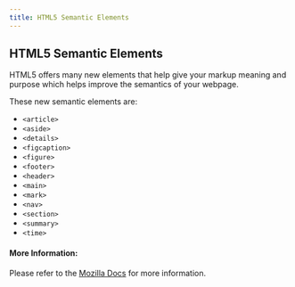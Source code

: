 ```yaml
---
title: HTML5 Semantic Elements
---
```

## HTML5 Semantic Elements

<!-- The article goes here, in GitHub-flavored Markdown. Feel free to add YouTube videos, images, and CodePen/JSBin embeds  -->

HTML5 offers many new elements that help give your markup meaning and purpose which helps improve the semantics of your webpage.

These new semantic elements are:

- ```<article>```
- ```<aside>```
- ```<details>```
- ```<figcaption>```
- ```<figure>```
- ```<footer>```
- ```<header>```
- ```<main>```
- ```<mark>```
- ```<nav>```
- ```<section>```
- ```<summary>```
- ```<time>```

#### More Information:
<!-- Please add any articles you think might be helpful to read before writing the article -->

Please refer to the <a href='https://developer.mozilla.org/en-US/docs/Glossary/Semantics' target='_blank' rel='nofollow'>Mozilla Docs</a> for more information.
